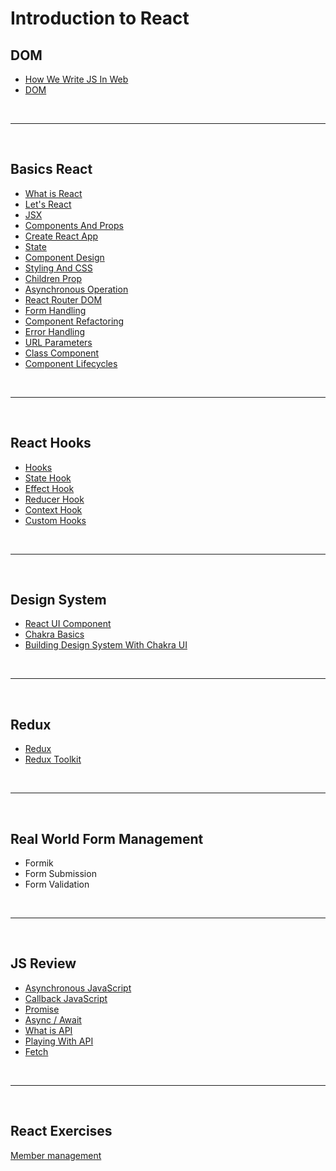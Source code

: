 # Introduction to React

## DOM

- [How We Write JS In Web](https://github.com/napatwongchr/intro-to-react/blob/main/lessons/how-we-write-js.md)
- [DOM](https://github.com/napatwongchr/intro-to-react/blob/main/lessons/dom.md)

<br><hr><br>

## Basics React

- [What is React](https://github.com/napatwongchr/intro-to-react/blob/main/lessons/what-is-react.md)
- [Let's React](https://github.com/napatwongchr/intro-to-react/blob/main/lessons/lets-react.md)
- [JSX](https://github.com/napatwongchr/intro-to-react/blob/main/lessons/jsx.md)
- [Components And Props](https://github.com/napatwongchr/intro-to-react/blob/main/lessons/components-and-props.md)
- [Create React App](https://github.com/napatwongchr/intro-to-react/blob/main/lessons/create-react-app.md)
- [State](https://github.com/napatwongchr/intro-to-react/blob/main/lessons/state.md)
- [Component Design](https://github.com/napatwongchr/intro-to-react/blob/main/lessons/component-design.md)
- [Styling And CSS](https://github.com/napatwongchr/intro-to-react/blob/main/lessons/styling-and-css.md)
- [Children Prop](https://github.com/napatwongchr/intro-to-react/blob/main/lessons/children-prop.md)
- [Asynchronous Operation](https://github.com/napatwongchr/intro-to-react/blob/main/lessons/asynchronous-operation.md)
- [React Router DOM](https://github.com/napatwongchr/intro-to-react/blob/main/lessons/react-router-dom.md)
- [Form Handling](https://github.com/napatwongchr/intro-to-react/blob/main/lessons/form-handling.md)
- [Component Refactoring](https://github.com/napatwongchr/intro-to-react/blob/main/lessons/component-refactoring.md)
- [Error Handling](https://github.com/napatwongchr/intro-to-react/blob/main/lessons/error-handling.md)
- [URL Parameters](https://github.com/napatwongchr/intro-to-react/blob/main/lessons/url-parameters.md)
- [Class Component](https://github.com/napatwongchr/intro-to-react/blob/main/lessons/class-component.md)
- [Component Lifecycles](https://github.com/napatwongchr/intro-to-react/blob/main/lessons/lifecycle-methods.md)

<br><hr><br>

## React Hooks

- [Hooks](https://github.com/napatwongchr/intro-to-react/blob/main/lessons/hooks.md)
- [State Hook](./lessons/state-hook.md)
- [Effect Hook](./lessons/effect-hook.md)
- [Reducer Hook](./lessons/reducer-hook.md)
- [Context Hook](./lessons/context-hook.md)
- [Custom Hooks](https://github.com/napatwongchr/intro-to-react/blob/main/lessons/custom-hook.md)

<br><hr><br>

## Design System

- [React UI Component](https://github.com/napatwongchr/intro-to-react/blob/main/lessons/ui-component.md)
- [Chakra Basics](https://github.com/napatwongchr/intro-to-react/blob/main/lessons/chakra-basics.md)
- [Building Design System With Chakra UI](https://github.com/napatwongchr/intro-to-react/blob/main/lessons/design-system-with-chakra-ui.md)

<br><hr><br>

## Redux

- [Redux](./lessons/redux.md)
- [Redux Toolkit](./lessons/redux-toolkit.md)

<br><hr><br>

## Real World Form Management

- Formik
- Form Submission
- Form Validation

<br><hr><br>

## JS Review

- [Asynchronous JavaScript](https://github.com/napatwongchr/intro-to-javascript/blob/main/lessons/14-1-asynchronous-javascript.md)
- [Callback JavaScript](https://github.com/napatwongchr/intro-to-javascript/blob/main/lessons/14-2-asynchronous-callback-function.md)
- [Promise](https://github.com/napatwongchr/intro-to-javascript/blob/main/lessons/14-3-asynchronous-promise.md)
- [Async / Await](https://github.com/napatwongchr/intro-to-javascript/blob/main/lessons/14-4-asynchronous-async-await.md)
- [What is API](https://github.com/napatwongchr/intro-to-javascript/blob/main/lessons/14-5-what-is-api.md)
- [Playing With API](https://github.com/napatwongchr/intro-to-javascript/blob/main/lessons/14-6-playing-with-api.md)
- [Fetch](https://github.com/napatwongchr/intro-to-javascript/blob/main/lessons/14-7-asynchronous-fetch.md)

<br><hr><br>

## React Exercises

[Member management](./exercises/member-management.md)
